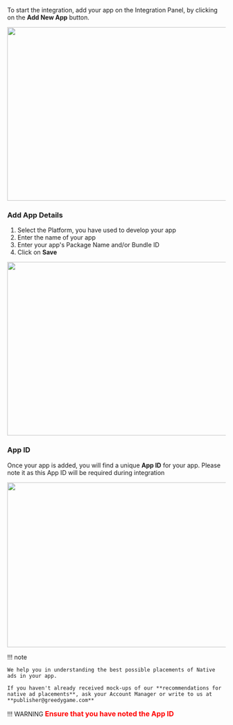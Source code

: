 
To start the integration, add your app on the Integration Panel, by clicking on the **Add New App** button.

<center><img src="/img/new/1a_add_app1.png" alt="" style="margin-left: 0px" width="680" height="400"></center>
 

### Add App Details

1. Select the Platform, you have used to develop your app
2. Enter the name of your app
3. Enter your app's Package Name and/or Bundle ID
4. Click on **Save**


<center><img src="/img/new/1b_add_app2.png" alt="" style="margin-left: 0px" width="680" height="400"></center>


### App ID

Once your app is added, you will find a unique **App ID** for your app. Please note it as this App ID will be required during integration

<center><img src="/img/newiOS/1c_app_added.png" alt="" style="margin-left: 0px" width="650" height="380"></center>


!!! note
    
    We help you in understanding the best possible placements of Native ads in your app.

    If you haven't already received mock-ups of our **recommendations for native ad placements**, ask your Account Manager or write to us at **publisher@greedygame.com**


!!! WARNING
    <font size="3" color="red">**Ensure that you have noted the App ID**</font>
